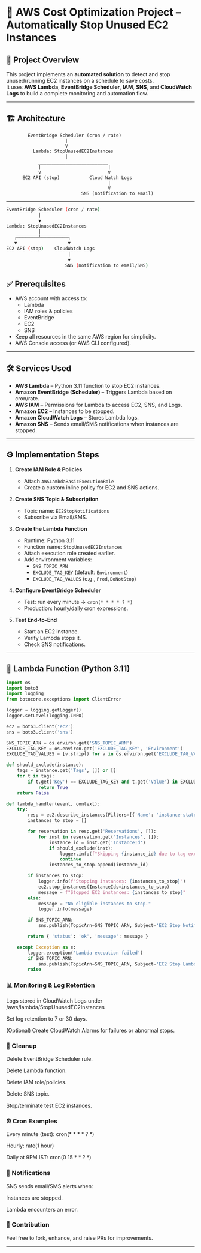 # 🚀 AWS Cost Optimization Project – Automatically Stop Unused EC2 Instances

## 📌 Project Overview
This project implements an **automated solution** to detect and stop unused/running EC2 instances on a schedule to save costs.  
It uses **AWS Lambda**, **EventBridge Scheduler**, **IAM**, **SNS**, and **CloudWatch Logs** to build a complete monitoring and automation flow.

---

## 🏗️ Architecture

            EventBridge Scheduler (cron / rate)
                          |
                          V
              Lambda: StopUnusedEC2Instances 
                          |
                __________________________
                |                         |
                V                         V
          EC2 API (stop)           Cloud Watch Logs
                                          |
                                          V
                                SNS (notification to email)
                        

---
```bash
EventBridge Scheduler (cron / rate) 
            │ 
            ▼ 
Lambda: StopUnusedEC2Instances 
            │ 
   ┌────────┴──────────┐ 
   ▼                   ▼ 
EC2 API (stop)    CloudWatch Logs 
                       │ 
                       ▼ 
                      SNS (notification to email/SMS) 
```

## ✅ Prerequisites
- AWS account with access to:
  - Lambda
  - IAM roles & policies
  - EventBridge
  - EC2
  - SNS
- Keep all resources in the same AWS region for simplicity.
- AWS Console access (or AWS CLI configured).

---

## 🛠️ Services Used
- **AWS Lambda** – Python 3.11 function to stop EC2 instances.  
- **Amazon EventBridge (Scheduler)** – Triggers Lambda based on cron/rate.  
- **AWS IAM** – Permissions for Lambda to access EC2, SNS, and Logs.  
- **Amazon EC2** – Instances to be stopped.  
- **Amazon CloudWatch Logs** – Stores Lambda logs.  
- **Amazon SNS** – Sends email/SMS notifications when instances are stopped.  

---

## ⚙️ Implementation Steps
1. **Create IAM Role & Policies**
   - Attach `AWSLambdaBasicExecutionRole`
   - Create a custom inline policy for EC2 and SNS actions.

2. **Create SNS Topic & Subscription**
   - Topic name: `EC2StopNotifications`
   - Subscribe via Email/SMS.

3. **Create the Lambda Function**
   - Runtime: Python 3.11
   - Function name: `StopUnusedEC2Instances`
   - Attach execution role created earlier.
   - Add environment variables:
     - `SNS_TOPIC_ARN`
     - `EXCLUDE_TAG_KEY` (default: `Environment`)
     - `EXCLUDE_TAG_VALUES` (e.g., `Prod,DoNotStop`)

4. **Configure EventBridge Scheduler**
   - Test: run every minute → `cron(* * * * ? *)`
   - Production: hourly/daily cron expressions.

5. **Test End-to-End**
   - Start an EC2 instance.
   - Verify Lambda stops it.
   - Check SNS notifications.

---

## 🧩 Lambda Function (Python 3.11)

```python
import os
import boto3
import logging
from botocore.exceptions import ClientError

logger = logging.getLogger()
logger.setLevel(logging.INFO)

ec2 = boto3.client('ec2')
sns = boto3.client('sns')

SNS_TOPIC_ARN = os.environ.get('SNS_TOPIC_ARN')
EXCLUDE_TAG_KEY = os.environ.get('EXCLUDE_TAG_KEY', 'Environment')
EXCLUDE_TAG_VALUES = [v.strip() for v in os.environ.get('EXCLUDE_TAG_VALUES', '').split(',') if v.strip()]

def should_exclude(instance):
    tags = instance.get('Tags', []) or []
    for t in tags:
        if t.get('Key') == EXCLUDE_TAG_KEY and t.get('Value') in EXCLUDE_TAG_VALUES:
            return True
    return False

def lambda_handler(event, context):
    try:
        resp = ec2.describe_instances(Filters=[{'Name': 'instance-state-name', 'Values': ['running']}])
        instances_to_stop = []

        for reservation in resp.get('Reservations', []):
            for inst in reservation.get('Instances', []):
                instance_id = inst.get('InstanceId')
                if should_exclude(inst):
                    logger.info(f"Skipping {instance_id} due to tag exclusion")
                    continue
                instances_to_stop.append(instance_id)

        if instances_to_stop:
            logger.info(f"Stopping instances: {instances_to_stop}")
            ec2.stop_instances(InstanceIds=instances_to_stop)
            message = f"Stopped EC2 instances: {instances_to_stop}"
        else:
            message = "No eligible instances to stop."
            logger.info(message)

        if SNS_TOPIC_ARN:
            sns.publish(TopicArn=SNS_TOPIC_ARN, Subject='EC2 Stop Notification', Message=message)

        return { 'status': 'ok', 'message': message }

    except Exception as e:
        logger.exception('Lambda execution failed')
        if SNS_TOPIC_ARN:
            sns.publish(TopicArn=SNS_TOPIC_ARN, Subject='EC2 Stop Lambda Error', Message=str(e))
        raise
```

### 📊 Monitoring & Log Retention
Logs stored in CloudWatch Logs under /aws/lambda/StopUnusedEC2Instances

Set log retention to 7 or 30 days.

(Optional) Create CloudWatch Alarms for failures or abnormal stops.

### 🧹 Cleanup
Delete EventBridge Scheduler rule.

Delete Lambda function.

Delete IAM role/policies.

Delete SNS topic.

Stop/terminate test EC2 instances.

### ⏰ Cron Examples
Every minute (test): cron(* * * * ? *)

Hourly: rate(1 hour)

Daily at 9PM IST: cron(0 15 * * ? *)

### 📧 Notifications
SNS sends email/SMS alerts when:

Instances are stopped.

Lambda encounters an error.

### 🙌 Contribution
Feel free to fork, enhance, and raise PRs for improvements.


---







